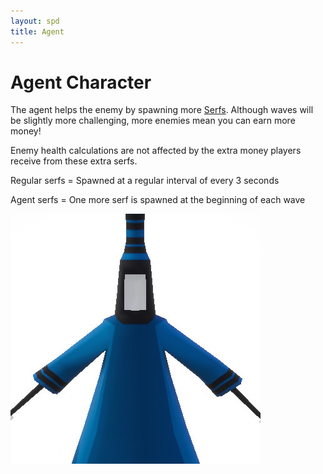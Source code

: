 ```yaml
---
layout: spd
title: Agent
---
```


# Agent Character

The agent helps the enemy by spawning more [Serfs](/spd/enemy). Although waves will be slightly more challenging, more enemies mean you can earn more money!

Enemy health calculations are not affected by the extra money players receive from these extra serfs.

Regular serfs = Spawned at a regular interval of every 3 seconds

Agent serfs = One more serf is spawned at the beginning of each wave

<img src="/assets/images/spd/character-agent.jpg" width="400" height="400">
